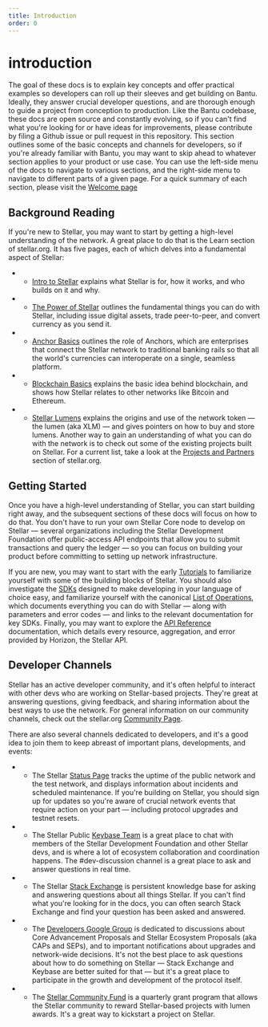```yaml
---
title: Introduction
order: 0
---
```


# introduction

 The goal of these docs is to explain key concepts and offer practical examples so developers can roll up their sleeves and get building on Bantu. Ideally, they answer crucial developer questions, and are thorough enough to guide a project from conception to production. Like the Bantu codebase, these docs are open source and constantly evolving, so if you can't find what you're looking for or have ideas for improvements, please contribute by filing a Github issue or pull request in this repository. This section outlines some of the basic concepts and channels for developers, so if you're already familiar with Bantu, you may want to skip ahead to whatever section applies to your product or use case. You can use the left-side menu of the docs to navigate to various sections, and the right-side menu to navigate to different parts of a given page. For a quick summary of each section, please visit the [Welcome page](../docs/index.md)

## Background Reading

If you're new to Stellar, you may want to start by getting a high-level understanding of the network. A great place to do that is the Learn section of stellar.org. It has five pages, each of which delves into a fundamental aspect of Stellar:

* * [Intro to Stellar](https://www.stellar.org/learn/intro-to-stellar) explains what Stellar is for, how it works, and who builds on it and why.
* * [The Power of Stellar](https://www.stellar.org/learn/the-power-of-stellar) outlines the fundamental things you can do with Stellar, including issue digital assets, trade peer-to-peer, and convert currency as you send it.
* * [Anchor Basics](https://www.stellar.org/learn/anchor-basics) outlines the role of Anchors, which are enterprises that connect the Stellar network to traditional banking rails so that all the world's currencies can interoperate on a single, seamless platform.
* * [Blockchain Basics](https://www.stellar.org/learn/blockchain-basics) explains the basic idea behind blockchain, and shows how Stellar relates to other networks like Bitcoin and Ethereum.
* * [Stellar Lumens](https://www.stellar.org/lumens) explains the origins and use of the network token — the lumen \(aka XLM\) — and gives pointers on how to buy and store lumens. Another way to gain an understanding of what you can do with the network is to check out some of the existing projects built on Stellar. For a current list, take a look at the [Projects and Partners](https://www.stellar.org/ecosystem/projects) section of stellar.org.

## Getting Started

Once you have a high-level understanding of Stellar, you can start building right away, and the subsequent sections of these docs will focus on how to do that. You don't have to run your own Stellar Core node to develop on Stellar — several organizations including the Stellar Development Foundation offer public-access API endpoints that allow you to submit transactions and query the ledger — so you can focus on building your product before committing to setting up network infrastructure.

If you are new, you may want to start with the early [Tutorials](../tutorials/create-account.md) to familiarize yourself with some of the building blocks of Stellar. You should also investigate the [SDKs](../software-and-sdks/index.md) designed to make developing in your language of choice easy, and familiarize yourself with the canonical [List of Operations](list-of-operations.md), which documents everything you can do with Stellar — along with parameters and error codes — and links to the relevant documentation for key SDKs. Finally, you may want to explore the [API Reference](../api/introduction/index.md) documentation, which details every resource, aggregation, and error provided by Horizon, the Stellar API.

## Developer Channels

Stellar has an active developer community, and it's often helpful to interact with other devs who are working on Stellar-based projects. They're great at answering questions, giving feedback, and sharing information about the best ways to use the network. For general information on our community channels, check out the stellar.org [Community Page](https://www.stellar.org/community).

There are also several channels dedicated to developers, and it's a good idea to join them to keep abreast of important plans, developments, and events:

* * The Stellar [Status Page](https://status.stellar.org/) tracks the uptime of the public network and the test network, and displays information about incidents and scheduled maintenance. If you're building on Stellar, you should sign up for updates so you're aware of crucial network events that require action on your part — including protocol upgrades and testnet resets.
* * The Stellar Public [Keybase Team](https://keybase.io/team/stellar.public) is a great place to chat with members of the Stellar Development Foundation and other Stellar devs, and is where a lot of ecosystem collaboration and coordination happens. The \#dev-discussion channel is a great place to ask and answer questions in real time.
* * The Stellar [Stack Exchange](https://stellar.stackexchange.com/) is persistent knowledge base for asking and answering questions about all things Stellar. If you can't find what you're looking for in the docs, you can often search Stack Exchange and find your question has been asked and answered.
* * The [Developers Google Group](https://groups.google.com/forum/#!forum/stellar-dev) is dedicated to discussions about Core Advancement Proposals and Stellar Ecosystem Proposals \(aka CAPs and SEPs\), and to important notifications about upgrades and network-wide decisions. It's not the best place to ask questions about how to do something on Stellar — Stack Exchange and Keybase are better suited for that — but it's a great place to participate in the growth and development of the protocol itself.
* * The [Stellar Community Fund](https://communityfund.stellar.org/) is a quarterly grant program that allows the Stellar community to reward Stellar-based projects with lumen awards. It's a great way to kickstart a project on Stellar.

